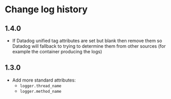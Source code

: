 # Change log history

## 1.4.0

- If Datadog unified tag attributes are set but blank then remove them so Datadog will fallback to trying to determine
  them from other sources (for example the container producing the logs)

## 1.3.0

- Add more standard attributes:
    - `logger.thread_name`
    - `logger.method_name`   
